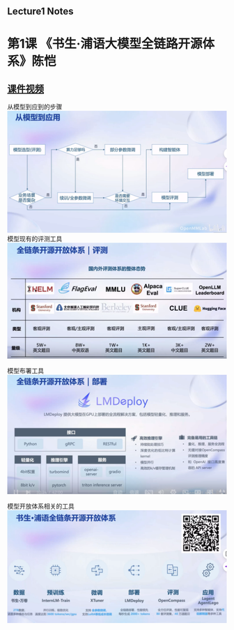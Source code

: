 ##  Lecture1 Notes  
# 第1课 《书生·浦语大模型全链路开源体系》陈恺
## [课件视频](https://www.bilibili.com/video/BV1Rc411b7ns)  
   从模型到应到的步骤  
   ![](https://github.com/CDL0726/InternLM-Assignment/blob/main/lecture1%20img1.png)  
   模型现有的评测工具  
   ![](https://github.com/CDL0726/InternLM-Assignment/blob/main/lecture1%20img2.png)  

   模型布署工具
   ![](https://github.com/CDL0726/InternLM-Assignment/blob/main/lecture1%20img3.png)  

   模型开放体系相关的工具  
   ![](https://github.com/CDL0726/InternLM-Assignment/blob/main/lecture1%20img4.png)  


